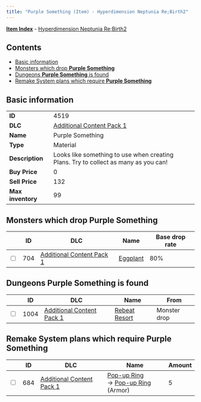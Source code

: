 ```yaml
---
title: "Purple Something (Item) - Hyperdimension Neptunia Re;Birth2"
---
```


[**Item Index**](/neptunia/rb2/item/index.html) - [Hyperdimension Neptunia Re;Birth2](/neptunia/rb2)

## Contents

- [Basic information](#basic-information)
- [Monsters which drop **Purple Something**](#monsters-which-drop-purple-something)
- [Dungeons **Purple Something** is found](#dungeons-purple-something-is-found)
- [Remake System plans which require **Purple Something**](#remake-system-plans-which-require-purple-something)

## Basic information

|   |   |
| -- | -- |
| **ID** | 4519 |
| **DLC** | [Additional Content Pack 1](/neptunia/rb2/dlc/3-pack1.html) |
| **Name** | Purple Something |
| **Type** | Material |
| **Description** | Looks like something to use when creating Plans. Try to collect as many as you can! |
| **Buy Price** | 0 |
| **Sell Price** | 132 |
| **Max inventory** | 99 |

## Monsters which drop **Purple Something**

|    | ID | DLC | Name | Base drop rate |
| -- | -- | --- | ---- | -------------- |
| <input type="checkbox" id="rb2-monster-3-704" class="trackbox" /> | 704 | [Additional Content Pack 1](/neptunia/rb2/dlc/3-pack1.html) | [Eggplant](/neptunia/rb2/monster/3-704-eggplant.html) | 80% |

## Dungeons **Purple Something** is found

|    | ID | DLC | Name | From |
| -- | -- | --- | ---- | ---- |
| <input type="checkbox" id="rb2-dungeon-3-1004" class="trackbox" /> | 1004 | [Additional Content Pack 1](/neptunia/rb2/dlc/3-pack1.html) | [Rebeat Resort](/neptunia/rb2/dungeon/3-1004-rebeat-resort.html) | Monster drop |

## Remake System plans which require **Purple Something**

|    | ID | DLC | Name | Amount |
| -- | -- | --- | ---- | ------ |
| <input type="checkbox" id="rb2-remake-3-684" class="trackbox" /> | 684 | [Additional Content Pack 1](/neptunia/rb2/dlc/3-pack1.html) | [Pop-up Ring](/neptunia/rb2/remake/3-684-pop-up-ring.html)<br />→ [Pop-up Ring](/neptunia/rb2/item/3-1661-pop-up-ring.html) (Armor) | 5 |